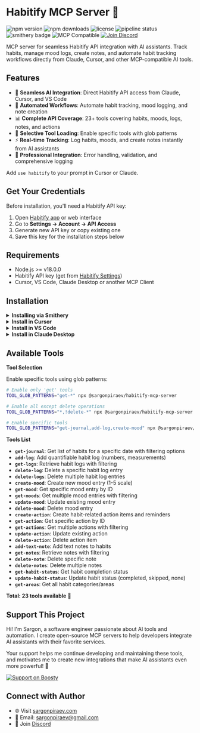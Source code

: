 # Habitify MCP Server 🔧

![npm version](https://img.shields.io/npm/v/@sargonpiraev/habitify-mcp-server)
![npm downloads](https://img.shields.io/npm/dw/@sargonpiraev/habitify-mcp-server)
![license](https://img.shields.io/github/license/sargonpiraev/habitify-mcp-server)
![pipeline status](https://gitlab.com/sargonpiraev/habitify-mcp-server/badges/main/pipeline.svg)
![smithery badge](https://smithery.ai/badge/@sargonpiraev/habitify-mcp-server)
![MCP Compatible](https://img.shields.io/badge/MCP-Compatible-blue)
[![Join Discord](https://img.shields.io/discord/1331631275464671347?color=7289da&label=Discord&logo=discord)](https://discord.gg/ZsWGxRGj)

MCP server for seamless Habitify API integration with AI assistants. Track habits, manage mood logs, create notes, and automate habit tracking workflows directly from Claude, Cursor, and other MCP-compatible AI tools.

## Features

- 🔌 **Seamless AI Integration**: Direct Habitify API access from Claude, Cursor, and VS Code
- 🤖 **Automated Workflows**: Automate habit tracking, mood logging, and note creation
- 📊 **Complete API Coverage**: 23+ tools covering habits, moods, logs, notes, and actions
- 🎯 **Selective Tool Loading**: Enable specific tools with glob patterns
- ⚡ **Real-time Tracking**: Log habits, moods, and create notes instantly from AI assistants
- 🔧 **Professional Integration**: Error handling, validation, and comprehensive logging

Add `use habitify` to your prompt in Cursor or Claude.

## Get Your Credentials

Before installation, you'll need a Habitify API key:

1. Open [Habitify app](https://habitify.me) or web interface
2. Go to **Settings → Account → API Access**
3. Generate new API key or copy existing one
4. Save this key for the installation steps below

## Requirements

- Node.js >= v18.0.0
- Habitify API key (get from [Habitify Settings](https://habitify.me))
- Cursor, VS Code, Claude Desktop or another MCP Client

## Installation

<details>
<summary><b>Installing via Smithery</b></summary>

To install Habitify MCP Server for any client automatically via [Smithery](https://smithery.ai):

```bash
npx -y @smithery/cli@latest install @sargonpiraev/habitify-mcp-server --client <CLIENT_NAME>
```

</details>

<details>
<summary><b>Install in Cursor</b></summary>

#### Cursor One-Click Installation

[![Install MCP Server](https://cursor.com/deeplink/mcp-install-dark.svg)](https://cursor.com/install-mcp?name=@sargonpiraev/habitify-mcp-server&config=eyJjb21tYW5kIjoibnB4IiwiYXJncyI6WyIteSIsIkBzYXJnb25waXJhZXYvaGFiaXRpZnktbWNwLXNlcnZlciJdLCJlbnYiOnsiSEFCSVRJRllfQVBJX0tFWSI6InlvdXItaGFiaXRpZnktYXBpLWtleSJ9fQo=)

#### Manual Configuration

Add to your Cursor `~/.cursor/mcp.json` file:

```json
{
  "mcpServers": {
    "habitify-mcp-server": {
      "command": "npx",
      "args": ["-y", "@sargonpiraev/habitify-mcp-server"],
      "env": {
        "HABITIFY_API_KEY": "your-habitify-api-key"
      }
    }
  }
}
```

</details>

<details>
<summary><b>Install in VS Code</b></summary>

[![Install in VS Code](https://img.shields.io/badge/VS_Code-Install_MCP-0098FF)](vscode:mcp/install?%7B%22name%22%3A%22habitify-mcp-server%22%2C%22command%22%3A%22npx%22%2C%22args%22%3A%5B%22-y%22%2C%22@sargonpiraev/habitify-mcp-server%22%5D%7D)

Or add manually to your VS Code settings:

```json
"mcp": {
  "servers": {
    "habitify-mcp-server": {
      "type": "stdio",
      "command": "npx",
      "args": ["-y", "@sargonpiraev/habitify-mcp-server"],
      "env": {
        "HABITIFY_API_KEY": "your-habitify-api-key"
      }
    }
  }
}
```

</details>

<details>
<summary><b>Install in Claude Desktop</b></summary>

Add to your `claude_desktop_config.json`:

```json
{
  "mcpServers": {
    "habitify-mcp-server": {
      "command": "npx",
      "args": ["-y", "@sargonpiraev/habitify-mcp-server"],
      "env": {
        "HABITIFY_API_KEY": "your-habitify-api-key"
      }
    }
  }
}
```

</details>

## Available Tools

**Tool Selection**

Enable specific tools using glob patterns:

```bash
# Enable only 'get' tools
TOOL_GLOB_PATTERNS="get-*" npx @sargonpiraev/habitify-mcp-server

# Enable all except delete operations
TOOL_GLOB_PATTERNS="*,!delete-*" npx @sargonpiraev/habitify-mcp-server

# Enable specific tools
TOOL_GLOB_PATTERNS="get-journal,add-log,create-mood" npx @sargonpiraev/habitify-mcp-server
```

**Tools List**

- **`get-journal`**: Get list of habits for a specific date with filtering options
- **`add-log`**: Add quantifiable habit log (numbers, measurements)
- **`get-logs`**: Retrieve habit logs with filtering
- **`delete-log`**: Delete a specific habit log entry
- **`delete-logs`**: Delete multiple habit log entries
- **`create-mood`**: Create new mood entry (1-5 scale)
- **`get-mood`**: Get specific mood entry by ID
- **`get-moods`**: Get multiple mood entries with filtering
- **`update-mood`**: Update existing mood entry
- **`delete-mood`**: Delete mood entry
- **`create-action`**: Create habit-related action items and reminders
- **`get-action`**: Get specific action by ID
- **`get-actions`**: Get multiple actions with filtering
- **`update-action`**: Update existing action
- **`delete-action`**: Delete action item
- **`add-text-note`**: Add text notes to habits
- **`get-notes`**: Retrieve notes with filtering
- **`delete-note`**: Delete specific note
- **`delete-notes`**: Delete multiple notes
- **`get-habit-status`**: Get habit completion status
- **`update-habit-status`**: Update habit status (completed, skipped, none)
- **`get-areas`**: Get all habit categories/areas

**Total: 23 tools available** 🎯

## Support This Project

Hi! I'm Sargon, a software engineer passionate about AI tools and automation. I create open-source MCP servers to help developers integrate AI assistants with their favorite services.

Your support helps me continue developing and maintaining these tools, and motivates me to create new integrations that make AI assistants even more powerful! 🚀

[![Support on Boosty](https://img.shields.io/badge/Support-Boosty-orange?logo=data:image/svg+xml;base64,PHN2ZyB3aWR0aD0iMjQiIGhlaWdodD0iMjQiIHZpZXdCb3g9IjAgMCAyNCAyNCIgZmlsbD0ibm9uZSIgeG1sbnM9Imh0dHA6Ly93d3cudzMub3JnLzIwMDAvc3ZnIj4KPHBhdGggZD0iTTEyIDJMMTMuMDkgOC4yNkwyMCA5TDEzLjA5IDE1Ljc0TDEyIDIyTDEwLjkxIDE1Ljc0TDQgOUwxMC45MSA4LjI2TDEyIDJaIiBmaWxsPSJ3aGl0ZSIvPgo8L3N2Zz4K)](https://boosty.to/sargonpiraev)

## Connect with Author

- 🌐 Visit [sargonpiraev.com](https://sargonpiraev.com)
- 📧 Email: [sargonpiraev@gmail.com](mailto:sargonpiraev@gmail.com)
- 💬 Join [Discord](https://discord.gg/ZsWGxRGj)
